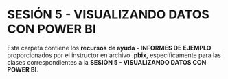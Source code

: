 # SESIÓN 5 - VISUALIZANDO DATOS CON POWER BI

Esta carpeta contiene los **recursos de ayuda - INFORMES DE EJEMPLO** proporcionados por el instructor en archivo **.pbix**, específicamente para las clases correspondientes a la **SESIÓN 5 - VISUALIZANDO DATOS CON POWER BI**.
